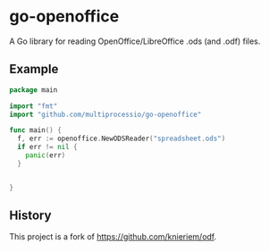 # go-openoffice

A Go library for reading OpenOffice/LibreOffice .ods (and .odf) files.

## Example

```go
package main

import "fmt"
import "github.com/multiprocessio/go-openoffice"

func main() {
  f, err := openoffice.NewODSReader("spreadsheet.ods")
  if err != nil {
    panic(err)
  }


}
```

## History

This project is a fork of https://github.com/knieriem/odf.